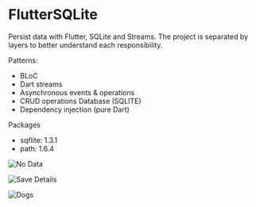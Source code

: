# FlutterSQLite
Persist data with Flutter, SQLite and Streams.
The project is separated by layers to better understand each responsibility.

Patterns:
  - BLoC
  - Dart streams
  - Asynchronous events & operations
  - CRUD operations Database (SQLITE)
  - Dependency injection (pure Dart)


Packages
  - sqflite: 1.3.1
  - path: 1.6.4

![No Data](/images/noData.png)

![Save Details](/images/saveDetail.png)

![Dogs](/images/Dogs.png)

